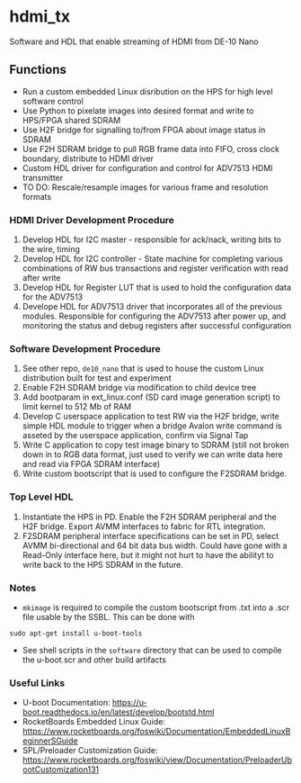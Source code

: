 # hdmi_tx
Software and HDL that enable streaming of HDMI from DE-10 Nano

## Functions
* Run a custom embedded Linux disribution on the HPS for high level software control
* Use Python to pixelate images into desired format and write to HPS/FPGA shared SDRAM
* Use H2F bridge for signalling to/from FPGA about image status in SDRAM
* Use F2H SDRAM bridge to pull RGB frame data into FIFO, cross clock boundary, distribute to HDMI driver
* Custom HDL driver for configuration and control for ADV7513 HDMI transmitter
* TO DO: Rescale/resample images for various frame and resolution formats

### HDMI Driver Development Procedure
1. Develop HDL for I2C master - responsible for ack/nack, writing bits to the wire, timing
2. Develop HDL for I2C controller - State machine for completing various combinations of RW bus transactions and register verification with read after write
3. Develop HDL for Register LUT that is used to hold the configuration data for the ADV7513
4. Develope HDL for ADV7513 driver that incorporates all of the previous modules. Responsible for configuring the ADV7513 after power up, and monitoring the status and debug registers after successful configuration

### Software Development Procedure
1. See other repo, ```de10_nano``` that is used to house the custom Linux distribution built for test and experiment
2. Enable F2H SDRAM bridge via modification to child device tree
3. Add bootparam in ext_linux.conf (SD card image generation script) to limit kernel to 512 Mb of RAM
4. Develop C userspace application to test RW via the H2F bridge, write simple HDL module to trigger when a bridge Avalon write command is asseted by the userspace application, confirm via Signal Tap
5. Write C application to copy test image binary to SDRAM (still not broken down in to RGB data format, just used to verify we can write data here and read via FPGA SDRAM interface)
6. Write custom bootscript that is used to configure the F2SDRAM bridge.

### Top Level HDL
1. Instantiate the HPS in PD. Enable the F2H SDRAM peripheral and the H2F bridge. Export AVMM interfaces to fabric for RTL integration.
2. F2SDRAM peripheral interface specifications can be set in PD, select AVMM bi-directional and 64 bit data bus width. Could have gone with a Read-Only interface here, but it might not hurt to have the abilityt to write back to the HPS SDRAM in the future.

### Notes
* ```mkimage``` is required to compile the custom bootscript from .txt into a .scr file usable by the SSBL. This can be done with
```
sudo apt-get install u-boot-tools
```
* See shell scripts in the ```software``` directory that can be used to compile the u-boot.scr and other build artifacts

###  Useful Links
* U-boot Documentation: https://u-boot.readthedocs.io/en/latest/develop/bootstd.html
* RocketBoards Embedded Linux Guide: https://www.rocketboards.org/foswiki/Documentation/EmbeddedLinuxBeginnerSGuide
* SPL/Preloader Customization Guide: https://www.rocketboards.org/foswiki/view/Documentation/PreloaderUbootCustomization131
